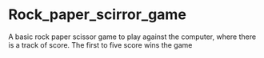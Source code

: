 # Rock_paper_scirror_game
A basic rock paper scissor game to play against the computer, where there is a track of score. The first to five score wins the game
